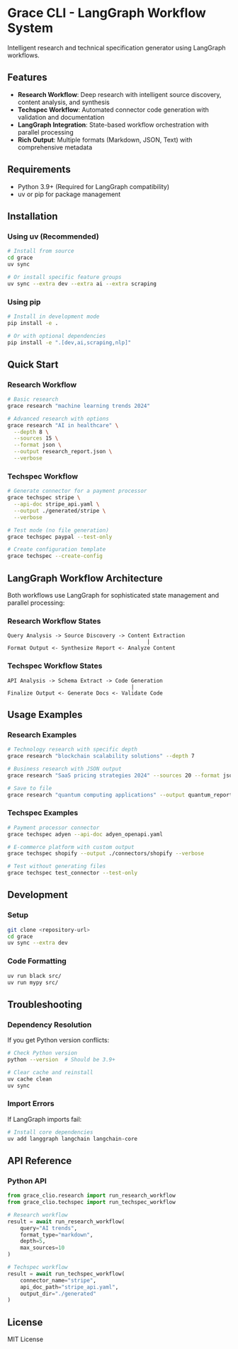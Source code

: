 # Grace CLI - LangGraph Workflow System

Intelligent research and technical specification generator using LangGraph workflows.

## Features

- **Research Workflow**: Deep research with intelligent source discovery, content analysis, and synthesis
- **Techspec Workflow**: Automated connector code generation with validation and documentation
- **LangGraph Integration**: State-based workflow orchestration with parallel processing
- **Rich Output**: Multiple formats (Markdown, JSON, Text) with comprehensive metadata

## Requirements

- Python 3.9+ (Required for LangGraph compatibility)
- uv or pip for package management

## Installation

### Using uv (Recommended)
```bash
# Install from source
cd grace
uv sync

# Or install specific feature groups
uv sync --extra dev --extra ai --extra scraping
```

### Using pip
```bash
# Install in development mode
pip install -e .

# Or with optional dependencies
pip install -e ".[dev,ai,scraping,nlp]"
```

## Quick Start

### Research Workflow
```bash
# Basic research
grace research "machine learning trends 2024"

# Advanced research with options
grace research "AI in healthcare" \
  --depth 8 \
  --sources 15 \
  --format json \
  --output research_report.json \
  --verbose
```

### Techspec Workflow
```bash
# Generate connector for a payment processor
grace techspec stripe \
  --api-doc stripe_api.yaml \
  --output ./generated/stripe \
  --verbose

# Test mode (no file generation)
grace techspec paypal --test-only

# Create configuration template
grace techspec --create-config
```

## LangGraph Workflow Architecture

Both workflows use LangGraph for sophisticated state management and parallel processing:

### Research Workflow States
```
Query Analysis -> Source Discovery -> Content Extraction
                                            |
Format Output <- Synthesize Report <- Analyze Content
```

### Techspec Workflow States
```
API Analysis -> Schema Extract -> Code Generation
                                       |
Finalize Output <- Generate Docs <- Validate Code
```

## Usage Examples

### Research Examples
```bash
# Technology research with specific depth
grace research "blockchain scalability solutions" --depth 7

# Business research with JSON output
grace research "SaaS pricing strategies 2024" --sources 20 --format json

# Save to file
grace research "quantum computing applications" --output quantum_report.md
```

### Techspec Examples
```bash
# Payment processor connector
grace techspec adyen --api-doc adyen_openapi.yaml

# E-commerce platform with custom output
grace techspec shopify --output ./connectors/shopify --verbose

# Test without generating files
grace techspec test_connector --test-only
```

## Development

### Setup
```bash
git clone <repository-url>
cd grace
uv sync --extra dev
```


### Code Formatting
```bash
uv run black src/
uv run mypy src/
```

## Troubleshooting

### Dependency Resolution
If you get Python version conflicts:
```bash
# Check Python version
python --version  # Should be 3.9+

# Clear cache and reinstall
uv cache clean
uv sync
```

### Import Errors
If LangGraph imports fail:
```bash
# Install core dependencies
uv add langgraph langchain langchain-core
```

## API Reference

### Python API
```python
from grace_clio.research import run_research_workflow
from grace_clio.techspec import run_techspec_workflow

# Research workflow
result = await run_research_workflow(
    query="AI trends",
    format_type="markdown",
    depth=5,
    max_sources=10
)

# Techspec workflow
result = await run_techspec_workflow(
    connector_name="stripe",
    api_doc_path="stripe_api.yaml",
    output_dir="./generated"
)
```

## License

MIT License